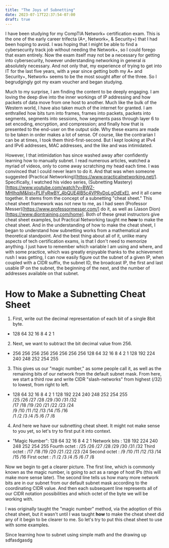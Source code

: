 ```yaml
---
title: "The Joys of Subnetting"
date: 2023-07-17T22:37:54-07:00
draft: true
---
```

I have been studying for my CompTIA Network+ certification exam. This is the one of the early career trifecta (A+, Network+, & Security+) that I had been hoping to avoid. I was hoping that I might be able to find a cybersecurity track job without needing the Network+, so I could forego that exam entirely. Now the exam itself may not be a necessary for getting into cybersecurity, however understanding networking in general *is* absolutely necessary. And not only that, my experience of trying to get into IT for the last five years, with a year since getting both my A+ and Security+, Network+ seems to be the most sought after of the three. So I begrudgingly got my exam voucher and began studying. 

Much to my surprise, I am finding the content to be deeply engaging. I am loving the deep dive into the inner workings of IP addressing and how packets of data move from one host to another. Much like the bulk of the Western world, I have also taken much of the internet for granted. I am enthralled how bits turn into frames, frames into packets, packets into segments, segments into sessions, how segments pass through layer 6 to set encoding, encryption, and compression; and finally how that is presented to the end-user on the output side. Why these exams are made to be taken in order makes a lot of sense. Of course, like the contrarian I can be at times, I took them third-first-second. But I kept looking at IPv4 and IPv6 addresses, MAC addresses, and the like and was intimidated. 

However, I that intimidation has since washed away after confidently learning how to manually subnet. I read numerous articles, watched a myriad of videos, only to come away scratching my head each time. I was convinced that I could never learn to do it. And that was when someone suggested (Practical Networking)[https://www.practicalnetworking.net/]. Specifically, I watched his video series, (Subnetting Mastery)[https://www.youtube.com/watch?v=BWZ-MHIhqjM&list=PLIFyRwBY_4bQUE4IB5c4VPRyDoLgOdExE], and it all came together. It stems from the concept of a subnetting "cheat sheet." This cheat sheet framework was not new to me, as I had seen (Professor Messer)[https://www.professormesser.com/] do it, as well as (Jason Dion)[https://www.diontraining.com/home]. Both of these great instructors give cheat sheet examples, but Practical Networking taught me **how** to make the cheat sheet. And in the understanding of how to make the cheat sheet, I began to understand how subnetting works from a mathematical and theoretical standpoint. And the best thing about all of it, unlike many aspects of tech certification exams, is that I don't need to memorize anything. I just have to remember which variable I am using and where, and with some practice, which was greatly enjoyable thanks to the achievement rush I was getting, I can now easily figure out the subnet of a given IP, when coupled with a CIDR suffix, the subnet ID, the broadcast IP, the first and last usable IP on the subnet, the beginning of the next, and the number of addresses available on that subnet.

# How to Make a Subnetting Cheat Sheet  

1. First, write out the decimal representation of each bit of a single 8bit byte.
  - 128     64      32      16      8       4       2       1  

2. Next, we want to subtract the bit decimal value from 256. 
  - 256     256     256     256     256     256     256     256 
    128     64      32      16      8       4       2       1 
    128     192     224     240     248     252     254     255  

3. This gives us our "magic number," as some people call it, as well as the remaining bits of our network from the default subnet mask. From here, we start a third row and write CIDR "slash-networks" from highest (/32) to lowest, from right to left. 
  - 128     64      32      16      8       4       2       1 
    128     192     224     240     248     252     254     255  
    /25     /26     /27     /28     /29     /30     /31     /32  
    /17     /18     /19     /20     /21     /22     /23     /24  
    /9      /10     /11     /12     /13     /14     /15     /16  
    /1      /2      /3      /4      /5      /6      /7      /8  

4. And here we have our subnetting cheat sheet. It might not make sense to you yet, so let's try to first put it into context.
  - "Magic Number":   128     64      32      16      8       4       2       1 
    Network bits  :   128     192     224     240     248     252     254     255 
    Fourth octet  :   /25     /26     /27     /28     /29     /30     /31     /32 
    Third octet   :   /17     /18     /19     /20     /21     /22     /23     /24 
    Second octet  :   /9      /10     /11     /12     /13     /14     /15     /16 
    First octet   :   /1      /2      /3      /4      /5      /6      /7      /8  

Now we begin to get a clearer picture. The first line, which is commonly known as the magic number, is going to act as a range of host IPs (this will make more sense later). The second line tells us how many more network bits are in our subnet from our default subnet mask according to the coordinating CIDR value. And then each subsequent line represents all of our CIDR notation possibilities and which octet of the byte we will be working with. 

I was originally taught the "magic number" method, via the adoption of this cheat sheet, but it wasn't until I was taught **how** to make the cheat sheet did any of it begin to be clearer to me. So let's try to put this cheat sheet to use with some examples. 



Since learning how to subnet using simple math and the drawing up sdfasdgasdg

